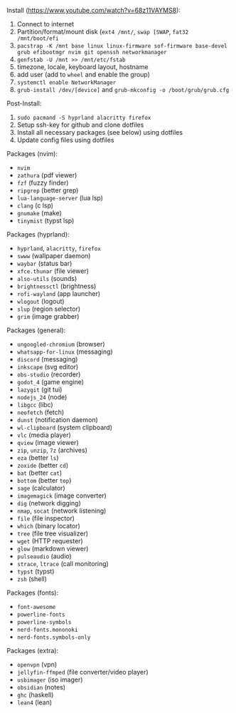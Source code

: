 Install (https://www.youtube.com/watch?v=68z11VAYMS8):
1. Connect to internet
2. Partition/format/mount disk (`ext4 /mnt/`, `swap [SWAP`, `fat32 /mnt/boot/efi`
3. `pacstrap -K /mnt base linux linux-firmware sof-firmware base-devel grub efibootmgr nvim git openssh networkmanager`
4. `genfstab -U /mnt >> /mnt/etc/fstab`
5. timezone, locale, keyboard layout, hostname
6. add user (add to `wheel` and enable the group)
7. `systemctl enable NetworkManager`
8. `grub-install /dev/[device]` and `grub-mkconfig -o /boot/grub/grub.cfg`

Post-Install:
1. `sudo pacmand -S hyprland alacritty firefox`
2. Setup ssh-key for github and clone dotfiles
3. Install all necessary packages (see below) using dotfiles
4. Update config files using dotfiles

Packages (nvim):
- `nvim`
- `zathura`             (pdf viewer)
- `fzf`                 (fuzzy finder)
- `ripgrep`             (better grep)
- `lua-language-server` (lua lsp)
- `clang`               (c lsp)
- `gnumake`             (make)
- `tinymist`            (typst lsp)

Packages (hyprland):
- `hyprland`, `alacritty`, `firefox`
- `swww`                (wallpaper daemon)
- `waybar`              (status bar)
- `xfce.thunar`         (file viewer)
- `also-utils`          (sounds)
- `brightnessctl`       (brightness)
- `rofi-wayland`        (app launcher)
- `wlogout`             (logout)
- `slup`                (region selector)
- `grim`                (image grabber)

Packages (general):
- `ungoogled-chromium`  (browser)
- `whatsapp-for-linux`  (messaging)
- `discord`             (messaging)
- `inkscape`            (svg editor)
- `obs-studio`          (recorder)
- `godot_4`             (game engine)
- `lazygit`             (git tui)
- `nodejs_24`           (node)
- `libgcc`              (libc)
- `neofetch`            (fetch)
- `dunst`               (notification daemon)
- `wl-clipboard`        (system clipboard)
- `vlc`                 (media player)
- `qview`               (image viewer)
- `zip`, `unzip`, `7z`  (archives)
- `eza`                 (better `ls`)
- `zoxide`              (better `cd`)
- `bat`                 (better `cat`)
- `bottom`              (better `top`)
- `sage`                (calculator)
- `imagemagick`         (image converter)
- `dig`                 (network digging)
- `nmap`, `socat`       (network listening)
- `file`                (file inspector)
- `which`               (binary locator)
- `tree`                (file tree visualizer)
- `wget`                (HTTP requester)
- `glow`                (markdown viewer)
- `pulseaudio`          (audio)
- `strace`, `ltrace`    (call monitoring)
- `typst`               (typst)
- `zsh`                 (shell)

Packages (fonts):
- `font-awesome`
- `powerline-fonts`
- `powerline-symbols`
- `nerd-fonts.mononoki`
- `nerd-fonts.symbols-only`

Packages (extra):
- `openvpn`             (vpn)
- `jellyfin-ffmped`     (file converter/video player)
- `usbimager`           (iso imager)
- `obsidian`            (notes)
- `ghc`                 (haskell)
- `lean4`               (lean)

